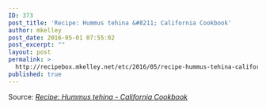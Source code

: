```yaml
---
ID: 373
post_title: 'Recipe: Hummus tehina &#8211; California Cookbook'
author: mkelley
post_date: 2016-05-01 07:55:02
post_excerpt: ""
layout: post
permalink: >
  http://recipebox.mkelley.net/etc/2016/05/recipe-hummus-tehina-california-cookbook/
published: true
---
```

<a href="http://recipes.latimes.com/recipe-hummus-tehina/"><img class="alignnone size-full" src="http://www.trbimg.com/img-565e42b0/turbine/la-zahav-hummus-20151027/800/16x10?q=1" alt="" /></a>Source: <em><a href="http://recipes.latimes.com/recipe-hummus-tehina/">Recipe: Hummus tehina - California Cookbook</a></em>